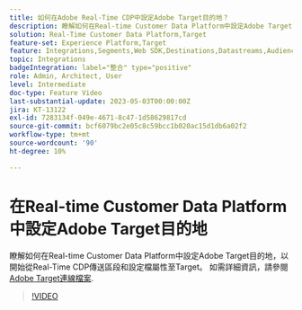 ```yaml
---
title: 如何在Adobe Real-Time CDP中設定Adobe Target目的地？
description: 瞭解如何在Real-time Customer Data Platform中設定Adobe Target目的地，以開始從Real-Time CDP傳送區段和設定檔屬性至Target。
solution: Real-Time Customer Data Platform,Target
feature-set: Experience Platform,Target
feature: Integrations,Segments,Web SDK,Destinations,Datastreams,Audiences,Experience Targeting
topic: Integrations
badgeIntegration: label="整合" type="positive"
role: Admin, Architect, User
level: Intermediate
doc-type: Feature Video
last-substantial-update: 2023-05-03T00:00:00Z
jira: KT-13122
exl-id: 7283134f-049e-4671-8c47-1d58629817cd
source-git-commit: bcf6079bc2e05c8c59bcc1b020ac15d1db6a02f2
workflow-type: tm+mt
source-wordcount: '90'
ht-degree: 10%

---
```


# 在Real-time Customer Data Platform中設定Adobe Target目的地

瞭解如何在Real-time Customer Data Platform中設定Adobe Target目的地，以開始從Real-Time CDP傳送區段和設定檔屬性至Target。 如需詳細資訊，請參閱 [Adobe Target連線檔案](https://experienceleague.adobe.com/docs/experience-platform/destinations/catalog/personalization/adobe-target-connection.html?lang=zh-Hant).

>[!VIDEO](https://video.tv.adobe.com/v/3418799/?learn=on)
